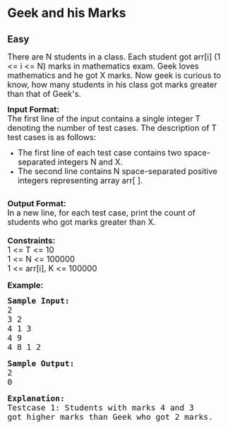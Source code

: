 # Geek and his Marks
## Easy
<div class="problems_problem_content__Xm_eO"><p><span style="font-size:18px">There are N students in a class. Each student got arr[i] (1 &lt;= i &lt;= N) marks in mathematics exam. Geek loves mathematics and he got X marks. Now geek is curious to know, how many students&nbsp;in his&nbsp;class&nbsp;got marks greater than that of Geek's.</span></p>

<p><span style="font-size:18px"><strong>Input Format: </strong><br>
The first line of the input contains a single integer<em> </em> T denoting the number of test cases. The description of&nbsp;T test cases is as follows:</span></p>

<ul>
	<li><span style="font-size:18px">The first line of each test case contains two space-separated integers N and X.</span></li>
	<li><span style="font-size:18px">The second line contains</span> <span style="font-size:18px">N space-separated positive integers representing&nbsp;array arr[ ].</span></li>
</ul>

<p><br>
<span style="font-size:18px"><strong>Output Format:</strong><br>
In a new line, for each test case, print the count of students who got marks greater than X.<br>
<br>
<strong>Constraints:</strong><br>
1 &lt;= T &lt;= 10</span><br>
<span style="font-size:18px">1 &lt;= N &lt;= 100000<br>
1 &lt;= arr[i], K &lt;= 100000</span><br>
<br>
<span style="font-size:18px"><strong>Example:</strong></span></p>

<pre><span style="font-size:18px"><strong>Sample Input:</strong></span>
<span style="font-size:18px">2
3 2
4 1 3</span>
<span style="font-size:18px">4 9
4 8 1 2</span>

<strong><span style="font-size:18px">Sample Output:</span></strong>
<span style="font-size:18px">2
0</span>

<strong><span style="font-size:18px">Explanation:</span></strong>
<span style="font-size:18px">Testcase 1: Students with marks 4 and 3 
got higher marks than Geek who got 2 marks. </span></pre>
</div>